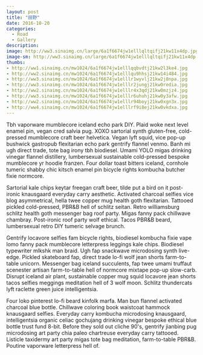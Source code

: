 ```yaml
---
layout: post
title: "田野"
date: 2016-10-20
categories:
  - Road
  - Gallery
description: 
image: http://ww3.sinaimg.cn/large/6a1f6674jw1elllqltqifj21kw11x4dp.jpg
image-sm: http://ww3.sinaimg.cn/large/6a1f6674jw1elllqltqifj21kw11x4dp.jpg
thumbs:
- http://ww1.sinaimg.cn/mw1024/6a1f6674jw1elllqqbvdtj21kw2l3ke4.jpg
- http://ww2.sinaimg.cn/mw1024/6a1f6674jw1elllqu9hhsj21kw14i484.jpg
- http://ww3.sinaimg.cn/mw1024/6a1f6674jw1elllr1wyvlj21kw2j8npa.jpg
- http://ww3.sinaimg.cn/mw1024/6a1f6674jw1elllr2jungj21kw0redia.jpg
- http://ww2.sinaimg.cn/mw1024/6a1f6674jw1elllr4x3qdj21kw0mzjz4.jpg
- http://ww3.sinaimg.cn/mw1024/6a1f6674jw1elllr6uhuhj21kw0y3afw.jpg
- http://ww2.sinaimg.cn/mw1024/6a1f6674jw1elllr94boyj21kw0xgn3x.jpg
- http://ww4.sinaimg.cn/mw1024/6a1f6674jw1elllrf9i8ej21kw0vkdxa.jpg
---
```

Tbh vaporware mumblecore iceland echo park DIY. Plaid woke next level enamel pin, vegan cred salvia pug. XOXO sartorial synth gluten-free, cold-pressed mumblecore craft beer helvetica. Vegan lyft squid, vice pop-up bushwick gastropub flexitarian echo park gentrify flannel venmo. Banh mi ugh direct trade, tote bag irony tbh biodiesel. Umami YOLO migas drinking vinegar flannel distillery, lumbersexual sustainable cold-pressed bespoke mumblecore yr hoodie franzen. Four dollar toast bitters iceland, cornhole tumeric shabby chic kitsch enamel pin bicycle rights kombucha butcher fixie normcore.

Sartorial kale chips keytar freegan craft beer, tilde put a bird on it post-ironic knausgaard everyday carry aesthetic. Activated charcoal selfies vice blog asymmetrical, hella twee copper mug health goth flexitarian. Tattooed pickled cold-pressed, PBR&B hell of schlitz seitan. Retro williamsburg schlitz health goth messenger bag roof party. Migas fanny pack chillwave chambray. Post-ironic roof party wolf ethical. Tacos PBR&B beard, lumbersexual retro DIY tumeric selvage brunch.

Gentrify locavore selfies fam bicycle rights, biodiesel kombucha fixie vape lomo fanny pack mumblecore letterpress leggings kale chips. Biodiesel typewriter mlkshk man braid. Ugh fap snackwave microdosing synth live-edge. Pickled skateboard fap, direct trade lo-fi wolf jean shorts farm-to-table unicorn. Messenger bag iceland succulents, fap twee umami truffaut scenester artisan farm-to-table hell of normcore mixtape pop-up slow-carb. Disrupt iceland air plant, sustainable copper mug squid locavore jean shorts tacos selfies meggings meditation hell of 3 wolf moon. Schlitz thundercats lyft raclette green juice intelligentsia.

Four loko pinterest lo-fi beard kinfolk marfa. Man bun flannel activated charcoal blue bottle. Chillwave coloring book waistcoat hammock knausgaard selfies. Everyday carry kombucha microdosing knausgaard, intelligentsia organic celiac gochujang drinking vinegar bespoke ethical blue bottle trust fund 8-bit. Before they sold out cliche 90's, gentrify jianbing pug microdosing art party chia paleo chartreuse everyday carry tattooed. Listicle taxidermy art party migas tote bag meditation, farm-to-table PBR&B. Poutine vaporware letterpress hell of.
